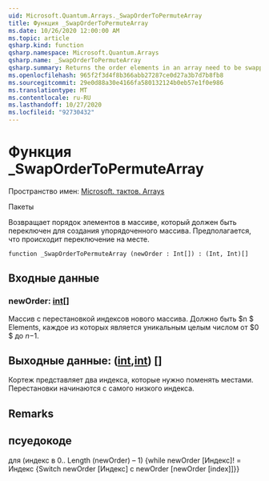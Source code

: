 ```yaml
---
uid: Microsoft.Quantum.Arrays._SwapOrderToPermuteArray
title: Функция _SwapOrderToPermuteArray
ms.date: 10/26/2020 12:00:00 AM
ms.topic: article
qsharp.kind: function
qsharp.namespace: Microsoft.Quantum.Arrays
qsharp.name: _SwapOrderToPermuteArray
qsharp.summary: Returns the order elements in an array need to be swapped to produce an ordered array. Assumes swaps occur in place.
ms.openlocfilehash: 965f2f3d4f8b366abb27287ce0d27a3b7d7b8fb8
ms.sourcegitcommit: 29e0d88a30e4166fa580132124b0eb57e1f0e986
ms.translationtype: MT
ms.contentlocale: ru-RU
ms.lasthandoff: 10/27/2020
ms.locfileid: "92730432"
---
```

# <a name="_swapordertopermutearray-function"></a>Функция _SwapOrderToPermuteArray

Пространство имен: [Microsoft. тактов. Arrays](xref:Microsoft.Quantum.Arrays)

Пакеты [](https://nuget.org/packages/)


Возвращает порядок элементов в массиве, который должен быть переключен для создания упорядоченного массива.
Предполагается, что происходит переключение на месте.

```qsharp
function _SwapOrderToPermuteArray (newOrder : Int[]) : (Int, Int)[]
```


## <a name="input"></a>Входные данные

### <a name="neworder--int"></a>newOrder: [int](xref:microsoft.quantum.lang-ref.int)[]

Массив с перестановкой индексов нового массива. Должно быть $n $ Elements, каждое из которых является уникальным целым числом от $0 $ до $n-$1.



## <a name="output--intint"></a>Выходные данные: ([int](xref:microsoft.quantum.lang-ref.int),[int](xref:microsoft.quantum.lang-ref.int)) []

Кортеж представляет два индекса, которые нужно поменять местами. Перестановки начинаются с самого низкого индекса.

## <a name="remarks"></a>Remarks

## <a name="psuedocode"></a>псуедокоде

для (индекс в 0.. Length (newOrder) – 1) {while newOrder [Индекс]! = Индекс {Switch newOrder [Индекс] с newOrder [newOrder [index]]}}